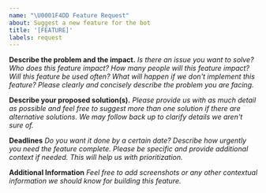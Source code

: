 ```yaml
---
name: "\U0001F4DD Feature Request"
about: Suggest a new feature for the bot
title: '[FEATURE]'
labels: request
---
```


**Describe the problem and the impact.**
_Is there an issue you want to solve? Who does this feature impact? How many people will this feature impact? Will this feature be used often? What will happen if we *don't* implement this feature? Please clearly and concisely describe the problem you are facing._

**Describe your proposed solution(s).**
_Please provide us with as much detail as possible and feel free to suggest more than one solution if there are alternative solutions. We may follow back up to clarify details we aren't sure of._

**Deadlines**
_Do you want it done by a certain date? Describe how urgently you need the feature complete. Please be specific and provide additional context if needed. This will help us with prioritization._

**Additional Information**
_Feel free to add screenshots or any other contextual information we should know for building this feature._

